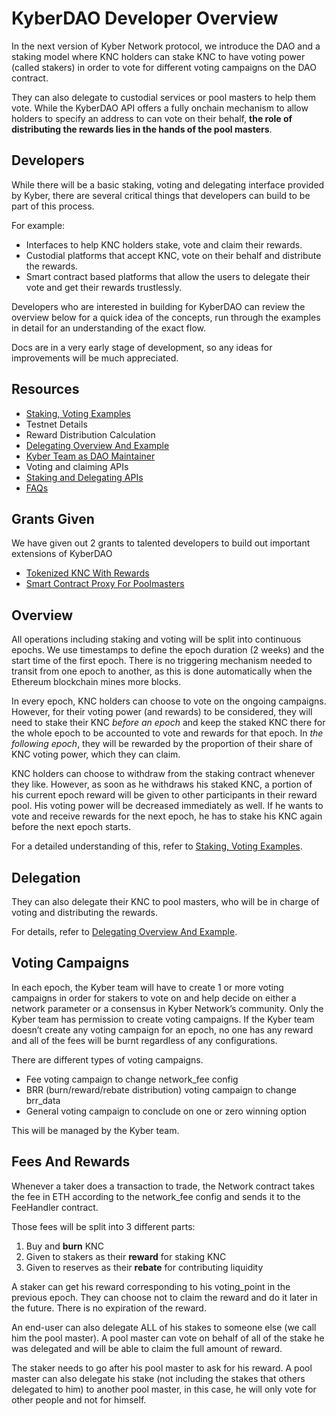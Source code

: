 # KyberDAO Developer Overview
In the next version of Kyber Network protocol, we introduce the DAO and a staking model where KNC holders can stake KNC to have voting power (called stakers) in order to vote for different voting campaigns on the DAO contract. 

They can also delegate to custodial services or pool masters to help them vote. While the KyberDAO API offers a fully onchain mechanism to allow holders to specify an address to can vote on their behalf, **the role of distributing the rewards lies in the hands of the pool masters**. 


## Developers
While there will be a basic staking, voting and delegating interface provided by Kyber, there are several critical things that developers can build to be part of this process. 

For example:
- Interfaces to help KNC holders stake, vote and claim their rewards.
- Custodial platforms that accept KNC, vote on their behalf and distribute the rewards.
- Smart contract based platforms that allow the users to delegate their vote and get their rewards trustlessly.

Developers who are interested in building for KyberDAO can review the overview below for a quick idea of the concepts, run through the examples in detail for an understanding of the exact flow.

Docs are in a very early stage of development, so any ideas for improvements will be much appreciated.

## Resources
- [Staking, Voting Examples](staking-voting-examples.md)
- Testnet Details
- Reward Distribution Calculation
- [Delegating Overview And Example](delegating-example.md)
- [Kyber Team as DAO Maintainer](kyber-team-maintainer.md)
- Voting and claiming APIs
- [Staking and Delegating APIs](staking-api.md)
- [FAQs](faqs.md)

## Grants Given 
We have given out 2 grants to talented developers to build out important extensions of KyberDAO
- [Tokenized KNC With Rewards](tokenized-knc-grant.md)
- [Smart Contract Proxy For Poolmasters](smart-contract-proxy-grant.md)


## Overview
All operations including staking and voting will be split into continuous epochs. We use timestamps to define the epoch duration (2 weeks) and the start time of the first epoch. There is no triggering mechanism needed to transit from one epoch to another, as this is done automatically when the Ethereum blockchain mines more blocks.

In every epoch, KNC holders can choose to vote on the ongoing campaigns. However, for their voting power (and rewards) to be considered, they will need to stake their KNC *before an epoch* and keep the staked KNC there for the whole epoch to be accounted to vote and rewards for that epoch. In *the following epoch*, they will be rewarded by the proportion of their share of KNC voting power, which they can claim.

KNC holders can choose to withdraw from the staking contract whenever they like. However, as soon as he withdraws his staked KNC, a portion of his current epoch reward will be given to other participants in their reward pool. His voting power will be decreased immediately as well. If he wants to vote and receive rewards for the next epoch, he has to stake his KNC again before the next epoch starts.

For a detailed understanding of this, refer to [Staking, Voting Examples](staking-voting-examples.md).

## Delegation
They can also delegate their KNC to pool masters, who will be in charge of voting and distributing the rewards. 

For details, refer to [Delegating Overview And Example](delegating-example.md).

## Voting Campaigns
In each epoch, the Kyber team will have to create 1 or more voting campaigns in order for stakers to vote on and help decide on either a network parameter or a consensus in Kyber Network’s community. Only the Kyber team has permission to create voting campaigns. If the Kyber team doesn’t create any voting campaign for an epoch, no one has any reward and all of the fees will be burnt regardless of any configurations.

There are different types of voting campaigns.
- Fee voting campaign to change network_fee config
- BRR (burn/reward/rebate distribution) voting campaign to change brr_data
- General voting campaign to conclude on one or zero winning option

This will be managed by the Kyber team. 


## Fees And Rewards
Whenever a taker does a transaction to trade, the Network contract takes the fee in ETH according to the network_fee config and sends it to the FeeHandler contract. 

Those fees will be split into 3 different parts:
1) Buy and **burn** KNC
2) Given to stakers as their **reward** for staking KNC
3) Given to reserves as their **rebate** for contributing liquidity

A staker can get his reward corresponding to his voting_point in the previous epoch. They can choose not to claim the reward and do it later in the future. There is no expiration of the reward. 

An end-user can also delegate ALL of his stakes to someone else (we call him the pool master). A pool master can vote on behalf of all of the stake he was delegated and will be able to claim the full amount of reward.

The staker needs to go after his pool master to ask for his reward. A pool master can also delegate his stake (not including the stakes that others delegated to him) to another pool master, in this case, he will only vote for other people and not for himself.
